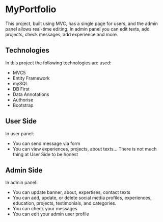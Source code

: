 
# MyPortfolio

This project, built using MVC, has a single page for users, and the admin panel allows real-time editing. In admin panel you can edit texts, add projects, check messages, add experience and more.


## Technologies

In this project the following technologies are used:

- MVC5
- Entity Framework
- mySQL
- DB First
- Data Annotations
- Authorise
- Bootstrap
## User Side

In user panel:
- You can send message via form
- You can view experiences, projects, about texts...
There is not much thing at User Side to be honest
## Admin Side

In admin panel:
- You can update banner, about, expertises, contact texts
- You can add, update, or delete social media profiles, experiences, education, projects, testimonials, and categories.
- You can check your messages
- You can edit your admin user profile
